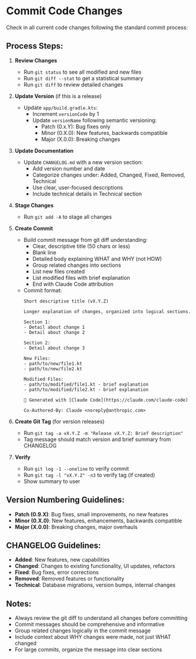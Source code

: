# Commit Code Changes

Check in all current code changes following the standard commit process:

## Process Steps:

1. **Review Changes**
   - Run `git status` to see all modified and new files
   - Run `git diff --stat` to get a statistical summary
   - Run `git diff` to review detailed changes

2. **Update Version** (if this is a release)
   - Update `app/build.gradle.kts`:
     - Increment `versionCode` by 1
     - Update `versionName` following semantic versioning:
       - Patch (0.x.Y): Bug fixes only
       - Minor (0.X.0): New features, backwards compatible
       - Major (X.0.0): Breaking changes

3. **Update Documentation**
   - Update `CHANGELOG.md` with a new version section:
     - Add version number and date
     - Categorize changes under: Added, Changed, Fixed, Removed, Technical
     - Use clear, user-focused descriptions
     - Include technical details in Technical section

4. **Stage Changes**
   - Run `git add -A` to stage all changes

5. **Create Commit**
   - Build commit message from git diff understanding:
     - Clear, descriptive title (50 chars or less)
     - Blank line
     - Detailed body explaining WHAT and WHY (not HOW)
     - Group related changes into sections
     - List new files created
     - List modified files with brief explanation
     - End with Claude Code attribution
   - Commit format:
     ```
     Short descriptive title (vX.Y.Z)

     Longer explanation of changes, organized into logical sections.

     Section 1:
     - Detail about change 1
     - Detail about change 2

     Section 2:
     - Detail about change 3

     New Files:
     - path/to/new/file1.kt
     - path/to/new/file2.kt

     Modified Files:
     - path/to/modified/file1.kt - brief explanation
     - path/to/modified/file2.kt - brief explanation

     🤖 Generated with [Claude Code](https://claude.com/claude-code)

     Co-Authored-By: Claude <noreply@anthropic.com>
     ```

6. **Create Git Tag** (for version releases)
   - Run `git tag -a vX.Y.Z -m "Release vX.Y.Z: Brief description"`
   - Tag message should match version and brief summary from CHANGELOG

7. **Verify**
   - Run `git log -1 --oneline` to verify commit
   - Run `git tag -l "vX.Y.Z" -n3` to verify tag (if created)
   - Show summary to user

## Version Numbering Guidelines:

- **Patch (0.9.X)**: Bug fixes, small improvements, no new features
- **Minor (0.X.0)**: New features, enhancements, backwards compatible
- **Major (X.0.0)**: Breaking changes, major overhauls

## CHANGELOG Guidelines:

- **Added**: New features, new capabilities
- **Changed**: Changes to existing functionality, UI updates, refactors
- **Fixed**: Bug fixes, error corrections
- **Removed**: Removed features or functionality
- **Technical**: Database migrations, version bumps, internal changes

## Notes:

- Always review the git diff to understand all changes before committing
- Commit messages should be comprehensive and informative
- Group related changes logically in the commit message
- Include context about WHY changes were made, not just WHAT changed
- For large commits, organize the message into clear sections
